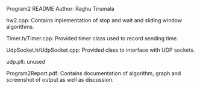 Program2 README
Author: Raghu Tirumala

hw2.cpp: Contains inplementation of stop and wait and sliding window algorithms.

Timer.h/Timer.cpp: Provided timer class used to record sending time.

UdpSocket.h/UdpSocket.cpp: Provided class to interface with UDP sockets.

udp.plt: unused

Program2Report.pdf: Contains documentation of algorithm, graph and screenshot of output as well as discussion.